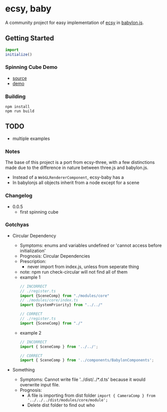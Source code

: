# ecsy, baby
A community project for easy implementation of [ecsy](https://ecsy.io/) in [babylon.js](https://www.babylonjs.com/).

## Getting Started

```js
import 
initialize()
```
### Spinning Cube Demo
- [source](examples/spinning-cube/src/index.ts)
- [demo](https://mrchantey.github.io/ecsy-baby/examples/spinning-cube)

### Building

```
npm install
npm run build
```


## TODO
- multiple examples

### Notes
The base of this project is a port from ecsy-three, with a few distinctions made due to the difference in nature between three.js and babylon.js.
- Instead of a `WebGLRendererComponent`, ecsy-baby has a 
- In babylonjs all objects inherit from a node except for a scene


### Changelog

- 0.0.5
	- first spinning cube

### Gotchyas

- Circular Dependency
	- Symptoms: enums and variables undefined or 'cannot access before initialization'
	- Prognosis: Circular Dependencies
	- Prescription: 
		- never import from index.js, unless from seperate thing
	- note: npm run check-circular will not find all of them
	- example 1
		```ts
		// INCORRECT
		// ./register.ts
		import {SceneComp} from "./modules/core"
		// ./modules/core/index.ts
		import {SystemPriority} from "../../"
		
		// CORRECT
		// ./register.ts
		import {SceneComp} from "./"
		```
	- example 2
		```ts
		// INCORRECT
		import { SceneComp } from '../../';
		
		// CORRECT
		import { SceneComp } from '../components/BabylonComponents';

		```


- Something
	- Symptoms: Cannot write file '../dist/../*.d.ts' because it would overwrite input file.
	- Prognosis: 
		- A file is importing from dist folder
			`import { CameraComp } from '../../../dist/modules/core/module';`
		- Delete dist folder to find out who